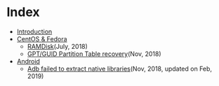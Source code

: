 <script language="javascript" type="text/javascript" src="/LanguageBar.js"></script>
<!-- # michaelx-corner -->
# Index

- [Introduction](./introduction.md)
- [CentOS & Fedora](./CentOS-Fedora/README.md)
  - [RAMDisk](./CentOS-Fedora/RAMDisk.md)(July, 2018)
  - [GPT/GUID Partition Table recovery](./CentOS-Fedora/GPT-GUID-Partition-Table-recovery.md)(Nov, 2018)
- [Android](./Android/README.md)
  - [Adb failed to extract native libraries](./Android/Adb-failed-to-extract-native-libraries.md)(Nov, 2018, updated on Feb, 2019)
